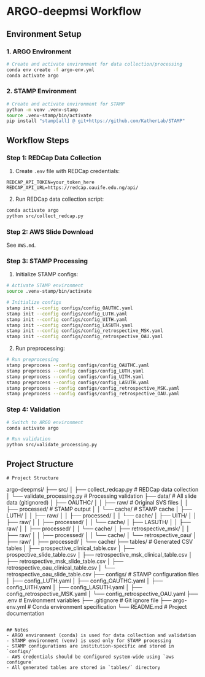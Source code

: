 # ARGO-deepmsi Workflow

## Environment Setup

### 1. ARGO Environment
```bash
# Create and activate environment for data collection/processing
conda env create -f argo-env.yml
conda activate argo
```

### 2. STAMP Environment
```bash
# Create and activate environment for STAMP
python -m venv .venv-stamp
source .venv-stamp/bin/activate
pip install "stamp[all] @ git+https://github.com/KatherLab/STAMP"
```

## Workflow Steps

### Step 1: REDCap Data Collection
1. Create `.env` file with REDCap credentials:
```
REDCAP_API_TOKEN=your_token_here
REDCAP_API_URL=https://redcap.oauife.edu.ng/api/
```

2. Run REDCap data collection script:
```bash
conda activate argo
python src/collect_redcap.py
```

### Step 2: AWS Slide Download

See `AWS.md`.

### Step 3: STAMP Processing

1. Initialize STAMP configs:
```bash
# Activate STAMP environment
source .venv-stamp/bin/activate

# Initialize configs
stamp init --config configs/config_OAUTHC.yaml
stamp init --config configs/config_LUTH.yaml
stamp init --config configs/config_UITH.yaml
stamp init --config configs/config_LASUTH.yaml
stamp init --config configs/config_retrospective_MSK.yaml
stamp init --config configs/config_retrospective_OAU.yaml
```

2. Run preprocessing:
```bash
# Run preprocessing
stamp preprocess --config configs/config_OAUTHC.yaml
stamp preprocess --config configs/config_LUTH.yaml
stamp preprocess --config configs/config_UITH.yaml
stamp preprocess --config configs/config_LASUTH.yaml
stamp preprocess --config configs/config_retrospective_MSK.yaml
stamp preprocess --config configs/config_retrospective_OAU.yaml
```

### Step 4: Validation
```bash
# Switch to ARGO environment
conda activate argo

# Run validation
python src/validate_processing.py
```

## Project Structure
```
# Project Structure
```
argo-deepmsi/
├── src/
│   ├── collect_redcap.py      # REDCap data collection
│   └── validate_processing.py  # Processing validation
├── data/                      # All slide data (gitignored)
│   ├── OAUTHC/
│   │   ├── raw/              # Original SVS files
│   │   ├── processed/        # STAMP output
│   │   └── cache/           # STAMP cache
│   ├── LUTH/
│   │   ├── raw/
│   │   ├── processed/
│   │   └── cache/
│   ├── UITH/
│   │   ├── raw/
│   │   ├── processed/
│   │   └── cache/
│   ├── LASUTH/
│   │   ├── raw/
│   │   ├── processed/
│   │   └── cache/
│   ├── retrospective_msk/
│   │   ├── raw/
│   │   ├── processed/
│   │   └── cache/
│   └── retrospective_oau/
│       ├── raw/
│       ├── processed/
│       └── cache/
├── tables/                    # Generated CSV tables
│   ├── prospective_clinical_table.csv
│   ├── prospective_slide_table.csv
│   ├── retrospective_msk_clinical_table.csv
│   ├── retrospective_msk_slide_table.csv
│   ├── retrospective_oau_clinical_table.csv
│   └── retrospective_oau_slide_table.csv
├── configs/                   # STAMP configuration files
│   ├── config_LUTH.yaml
│   ├── config_OAUTHC.yaml
│   ├── config_UITH.yaml
│   ├── config_LASUTH.yaml
│   ├── config_retrospective_MSK.yaml
│   └── config_retrospective_OAU.yaml
├── .env                      # Environment variables 
├── .gitignore                # Git ignore file
├── argo-env.yml              # Conda environment specification
└── README.md                 # Project documentation
```

## Notes
- ARGO environment (conda) is used for data collection and validation
- STAMP environment (venv) is used only for STAMP processing
- STAMP configurations are institution-specific and stored in `configs/`
- AWS credentials should be configured system-wide using `aws configure`
- All generated tables are stored in `tables/` directory